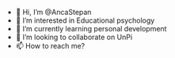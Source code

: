 - 👋 Hi, I’m @AncaStepan
- 👀 I’m interested in Educational psychology
- 🌱 I’m currently learning personal development 
- 💞️ I’m looking to collaborate on UnPi
- 📫 How to reach me?

<!---
AncaStepan/AncaStepan is a ✨ special ✨ repository because its `README.md` (this file) appears on your GitHub profile.
You can click the Preview link to take a look at your changes.
--->
